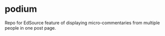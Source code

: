 # podium
Repo for EdSource feature of displaying micro-commentaries from multiple people in one post page. 
